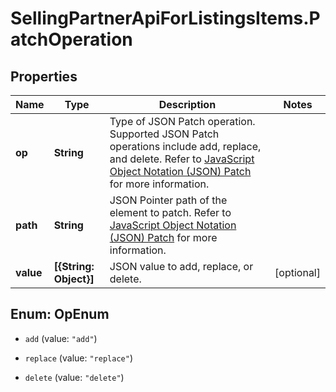 # SellingPartnerApiForListingsItems.PatchOperation

## Properties

Name | Type | Description | Notes
------------ | ------------- | ------------- | -------------
**op** | **String** | Type of JSON Patch operation. Supported JSON Patch operations include add, replace, and delete. Refer to [JavaScript Object Notation (JSON) Patch](https://tools.ietf.org/html/rfc6902) for more information. | 
**path** | **String** | JSON Pointer path of the element to patch. Refer to [JavaScript Object Notation (JSON) Patch](https://tools.ietf.org/html/rfc6902) for more information. | 
**value** | **[{String: Object}]** | JSON value to add, replace, or delete. | [optional] 



## Enum: OpEnum


* `add` (value: `"add"`)

* `replace` (value: `"replace"`)

* `delete` (value: `"delete"`)




